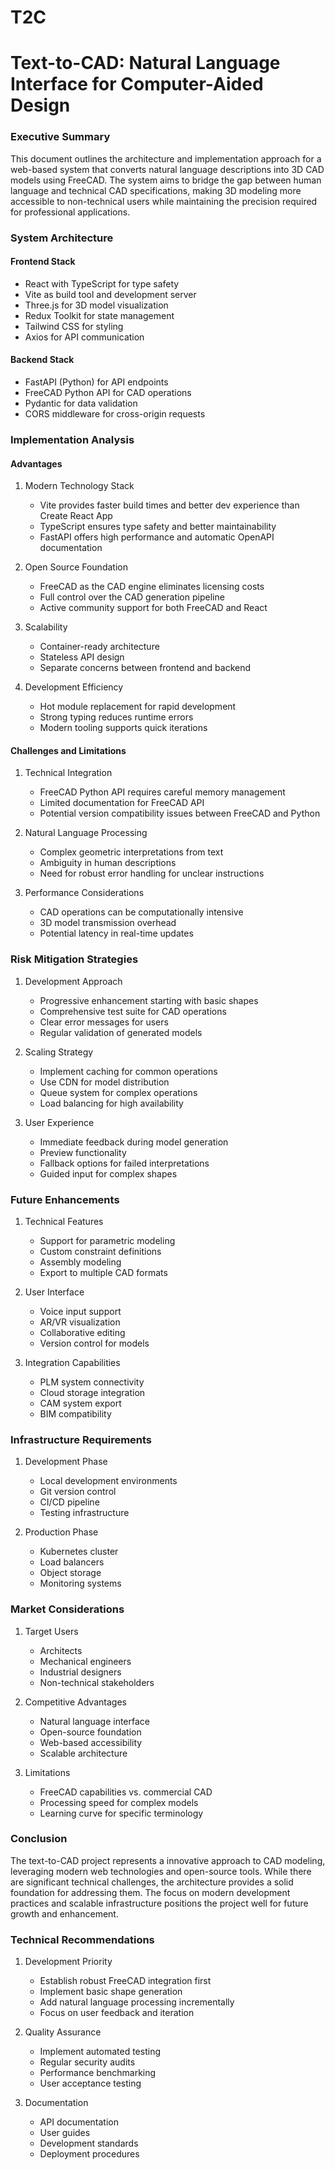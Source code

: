 # T2C
# Text-to-CAD: Natural Language Interface for Computer-Aided Design

### Executive Summary
This document outlines the architecture and implementation approach for a web-based system that converts natural language descriptions into 3D CAD models using FreeCAD. The system aims to bridge the gap between human language and technical CAD specifications, making 3D modeling more accessible to non-technical users while maintaining the precision required for professional applications.

### System Architecture

#### Frontend Stack
- React with TypeScript for type safety
- Vite as build tool and development server
- Three.js for 3D model visualization
- Redux Toolkit for state management
- Tailwind CSS for styling
- Axios for API communication

#### Backend Stack
- FastAPI (Python) for API endpoints
- FreeCAD Python API for CAD operations
- Pydantic for data validation
- CORS middleware for cross-origin requests

### Implementation Analysis

#### Advantages
1. Modern Technology Stack
   - Vite provides faster build times and better dev experience than Create React App
   - TypeScript ensures type safety and better maintainability
   - FastAPI offers high performance and automatic OpenAPI documentation

2. Open Source Foundation
   - FreeCAD as the CAD engine eliminates licensing costs
   - Full control over the CAD generation pipeline
   - Active community support for both FreeCAD and React

3. Scalability
   - Container-ready architecture
   - Stateless API design
   - Separate concerns between frontend and backend

4. Development Efficiency
   - Hot module replacement for rapid development
   - Strong typing reduces runtime errors
   - Modern tooling supports quick iterations

#### Challenges and Limitations

1. Technical Integration
   - FreeCAD Python API requires careful memory management
   - Limited documentation for FreeCAD API
   - Potential version compatibility issues between FreeCAD and Python

2. Natural Language Processing
   - Complex geometric interpretations from text
   - Ambiguity in human descriptions
   - Need for robust error handling for unclear instructions

3. Performance Considerations
   - CAD operations can be computationally intensive
   - 3D model transmission overhead
   - Potential latency in real-time updates

### Risk Mitigation Strategies

1. Development Approach
   - Progressive enhancement starting with basic shapes
   - Comprehensive test suite for CAD operations
   - Clear error messages for users
   - Regular validation of generated models

2. Scaling Strategy
   - Implement caching for common operations
   - Use CDN for model distribution
   - Queue system for complex operations
   - Load balancing for high availability

3. User Experience
   - Immediate feedback during model generation
   - Preview functionality
   - Fallback options for failed interpretations
   - Guided input for complex shapes

### Future Enhancements

1. Technical Features
   - Support for parametric modeling
   - Custom constraint definitions
   - Assembly modeling
   - Export to multiple CAD formats

2. User Interface
   - Voice input support
   - AR/VR visualization
   - Collaborative editing
   - Version control for models

3. Integration Capabilities
   - PLM system connectivity
   - Cloud storage integration
   - CAM system export
   - BIM compatibility

### Infrastructure Requirements

1. Development Phase
   - Local development environments
   - Git version control
   - CI/CD pipeline
   - Testing infrastructure

2. Production Phase
   - Kubernetes cluster
   - Load balancers
   - Object storage
   - Monitoring systems

### Market Considerations

1. Target Users
   - Architects
   - Mechanical engineers
   - Industrial designers
   - Non-technical stakeholders

2. Competitive Advantages
   - Natural language interface
   - Open-source foundation
   - Web-based accessibility
   - Scalable architecture

3. Limitations
   - FreeCAD capabilities vs. commercial CAD
   - Processing speed for complex models
   - Learning curve for specific terminology

### Conclusion
The text-to-CAD project represents a innovative approach to CAD modeling, leveraging modern web technologies and open-source tools. While there are significant technical challenges, the architecture provides a solid foundation for addressing them. The focus on modern development practices and scalable infrastructure positions the project well for future growth and enhancement.

### Technical Recommendations

1. Development Priority
   - Establish robust FreeCAD integration first
   - Implement basic shape generation
   - Add natural language processing incrementally
   - Focus on user feedback and iteration

2. Quality Assurance
   - Implement automated testing
   - Regular security audits
   - Performance benchmarking
   - User acceptance testing

3. Documentation
   - API documentation
   - User guides
   - Development standards
   - Deployment procedures
